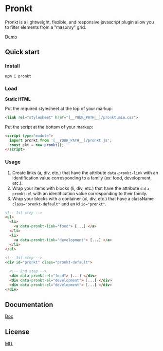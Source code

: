 # Pronkt

Pronkt is a lightweight, flexible, and responsive javascript plugin allow you to filter elements from a "masonry" grid.

[Demo](https://sortablejs.tristanboulanger.fr/)

## Quick start
### Install
```
npm i pronkt
```

### Load
**Static HTML**

Put the required stylesheet at the top of your markup:

```html
<link rel="stylesheet" href="[__YOUR_PATH__]/pronkt.min.css">
```

Put the script at the bottom of your markup:

```html
<script type="module">
  import pronkt from '[__YOUR_PATH__]/pronkt.js';
  const pkt = new pronkt();
</script>
```

### Usage
1. Create links (a, div, etc.) that have the attribute `data-pronkt-link` with an identification value corresponding to a family (ex: food, development, etc.).
2. Wrap your items with blocks (li, div, etc.) that have the attribute `data-pronkt-el` with an identification value corresponding to their family.
3. Wrap your blocks with a container (ul, div, etc.) that have a className `class="pronkt-default"` and an id `id="pronkt"`.


```html
<!-- 1st step -->
<ul>
  <li>
    <a data-pronkt-link="food"> [...] </a>
  </li>
  <li>
    <a data-pronkt-link="development"> [...] </a>
  </li>
</ul>

<!-- 3st step -->
<div id="pronkt" class="pronkt-default">

  <!-- 2nd step -->
  <div data-pronkt-el="food"> [...] </div>
  <div data-pronkt-el="development"> [...] </div>
  <div data-pronkt-el="development"> [...] </div>
</div>
```

## Documentation
[Doc](https://github.com/TristanBlg/sortableJs/blob/master/docs/OPTIONS.md)

## License
[MIT](https://github.com/TristanBlg/sortableJs/blob/master/LICENSE.md)